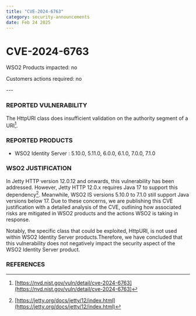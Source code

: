 ```yaml
---
title: "CVE-2024-6763"
category: security-announcements
date: Feb 24 2025
---
```


# CVE-2024-6763

<p class="doc-info">WSO2 Products impacted: no</p>
<p class="doc-info">Customers actions required: no</p>
---

### REPORTED VULNERABILITY

The HttpURI class does insufficient validation on the authority segment of a URI[^1].

### REPORTED PRODUCTS

- WSO2 Identity Server : 5.10.0, 5.11.0, 6.0.0, 6.1.0, 7.0.0, 7.1.0

### WSO2 JUSTIFICATION

In Jetty HTTP version 12.0.12 and onwards, this vulnerability has been addressed. However, Jetty HTTP 12.0.x requires Java 17 to support this dependency[^2]. Meanwhile, WSO2 IS versions 5.10.0 to 7.1.0 still support Java versions below 17. Due to these concerns, we are publishing this CVE justification with a detailed analysis of the CVE, outlining how associated risks are mitigated in WSO2 products and the actions WSO2 is taking in response.

Notably, the specific class that could be exploited, HttpURI, is not used within WSO2 Identity Server products.Therefore, we have concluded that this vulnerability does not negatively impact the security  aspect of the WSO2 Identity Server product.

### REFERENCES
[^1]: [https://nvd.nist.gov/vuln/detail/cve-2024-6763](https://nvd.nist.gov/vuln/detail/cve-2024-6763)
[^2]: [https://jetty.org/docs/jetty/12/index.html](https://jetty.org/docs/jetty/12/index.html)
